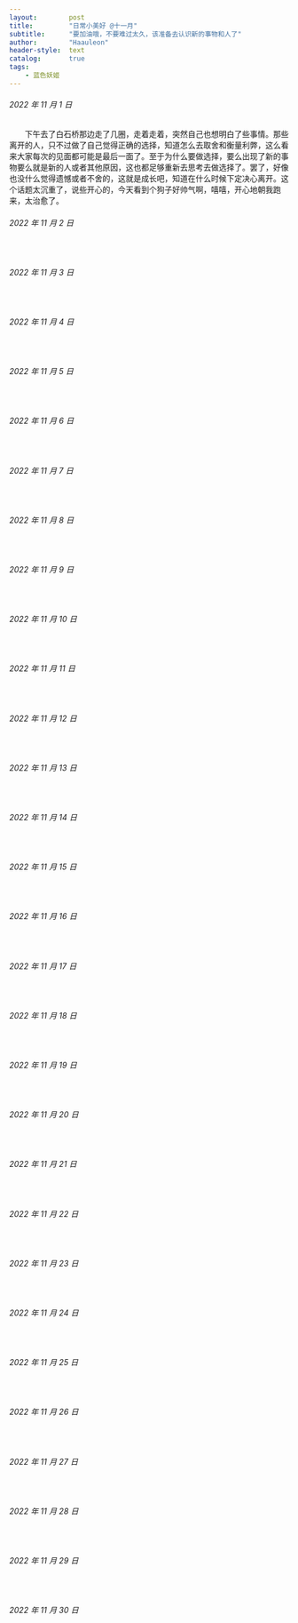 ```yaml
---
layout:        post
title:         "日常小美好 @十一月"
subtitle:      "要加油哦，不要难过太久，该准备去认识新的事物和人了"
author:        "Haauleon"
header-style:  text
catalog:       true
tags:
    - 蓝色妖姬
---
```


###### 2022 年 11 月 1 日
&emsp;&emsp;下午去了白石桥那边走了几圈，走着走着，突然自己也想明白了些事情。那些离开的人，只不过做了自己觉得正确的选择，知道怎么去取舍和衡量利弊，这么看来大家每次的见面都可能是最后一面了。至于为什么要做选择，要么出现了新的事物要么就是新的人或者其他原因，这也都足够重新去思考去做选择了。罢了，好像也没什么觉得遗憾或者不舍的，这就是成长吧，知道在什么时候下定决心离开。这个话题太沉重了，说些开心的，今天看到个狗子好帅气啊，嘻嘻，开心地朝我跑来，太治愈了。

###### 2022 年 11 月 2 日
&emsp;&emsp;

###### 2022 年 11 月 3 日
&emsp;&emsp;

###### 2022 年 11 月 4 日
&emsp;&emsp;

###### 2022 年 11 月 5 日
&emsp;&emsp;

###### 2022 年 11 月 6 日
&emsp;&emsp;

###### 2022 年 11 月 7 日
&emsp;&emsp;

###### 2022 年 11 月 8 日
&emsp;&emsp;

###### 2022 年 11 月 9 日
&emsp;&emsp;

###### 2022 年 11 月 10 日
&emsp;&emsp;

###### 2022 年 11 月 11 日
&emsp;&emsp;

###### 2022 年 11 月 12 日
&emsp;&emsp;

###### 2022 年 11 月 13 日
&emsp;&emsp;

###### 2022 年 11 月 14 日
&emsp;&emsp;

###### 2022 年 11 月 15 日
&emsp;&emsp;

###### 2022 年 11 月 16 日
&emsp;&emsp;

###### 2022 年 11 月 17 日
&emsp;&emsp;

###### 2022 年 11 月 18 日
&emsp;&emsp;

###### 2022 年 11 月 19 日
&emsp;&emsp;

###### 2022 年 11 月 20 日
&emsp;&emsp;

###### 2022 年 11 月 21 日
&emsp;&emsp;

###### 2022 年 11 月 22 日
&emsp;&emsp;

###### 2022 年 11 月 23 日
&emsp;&emsp;

###### 2022 年 11 月 24 日
&emsp;&emsp;

###### 2022 年 11 月 25 日
&emsp;&emsp;

###### 2022 年 11 月 26 日
&emsp;&emsp;

###### 2022 年 11 月 27 日
&emsp;&emsp;

###### 2022 年 11 月 28 日
&emsp;&emsp;

###### 2022 年 11 月 29 日
&emsp;&emsp;

###### 2022 年 11 月 30 日
&emsp;&emsp;